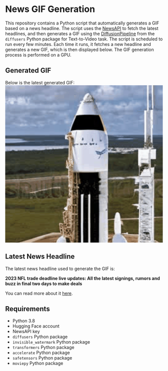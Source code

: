 # News GIF Generation
This repository contains a Python script that automatically generates a GIF based on a news headline. The script uses the [NewsAPI](https://newsapi.org/) to fetch the latest headlines, and then generates a GIF using the [DiffusionPipeline](https://github.com/huggingface/diffusers) from the `diffusers` Python package for Text-to-Video task.
The script is scheduled to run every few minutes. Each time it runs, it fetches a new headline and generates a new GIF, which is then displayed below. The GIF generation process is performed on a GPU.

## Generated GIF
Below is the latest generated GIF:
![Generated GIF](output.gif?raw=true&v=1698816882)

## Latest News Headline
The latest news headline used to generate the GIF is:

**2023 NFL trade deadline live updates: All the latest signings, rumors and buzz in final two days to make deals**

You can read more about it [here](https://www.cbssports.com/nfl/news/2023-nfl-trade-deadline-live-updates-all-the-latest-signings-rumors-and-buzz-in-final-two-days-to-make-deals/live/).

## Requirements
- Python 3.8
- Hugging Face account
- NewsAPI key
- `diffusers` Python package
- `invisible_watermark` Python package
- `transformers` Python package
- `accelerate` Python package
- `safetensors` Python package
- `moviepy` Python package
